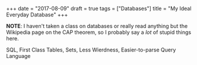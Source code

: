 +++
date = "2017-08-09"
draft = true
tags = ["Databases"]
title = "My Ideal Everyday Database"
+++

**NOTE**: I haven't taken a class on databases or really read anything but the Wikipedia page on the CAP theorem, so I probably say a *lot* of stupid things here.

SQL, First Class Tables, Sets, Less Wierdness, Easier-to-parse Query Language
